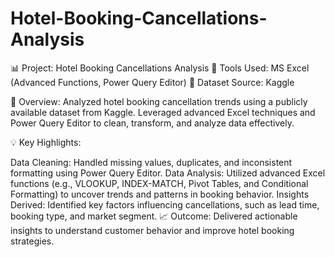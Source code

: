 # Hotel-Booking-Cancellations-Analysis
📊 Project: Hotel Booking Cancellations Analysis
🔗 Tools Used: MS Excel (Advanced Functions, Power Query Editor)
📂 Dataset Source: Kaggle

🚀 Overview:
Analyzed hotel booking cancellation trends using a publicly available dataset from Kaggle. Leveraged advanced Excel techniques and Power Query Editor to clean, transform, and analyze data effectively.

💡 Key Highlights:

Data Cleaning: Handled missing values, duplicates, and inconsistent formatting using Power Query Editor.
Data Analysis: Utilized advanced Excel functions (e.g., VLOOKUP, INDEX-MATCH, Pivot Tables, and Conditional Formatting) to uncover trends and patterns in booking behavior.
Insights Derived: Identified key factors influencing cancellations, such as lead time, booking type, and market segment.
📈 Outcome: Delivered actionable insights to understand customer behavior and improve hotel booking strategies.
